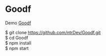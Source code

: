# Goodf

Demo [Goodf](https://ntrdev.github.io/Goodf/dist/index.html)


$ git clone https://github.com/ntrDev/Goodf.git <br/>
$ cd Goodf  <br/>
$ npm install  <br/>
$ npm start  <br/>
